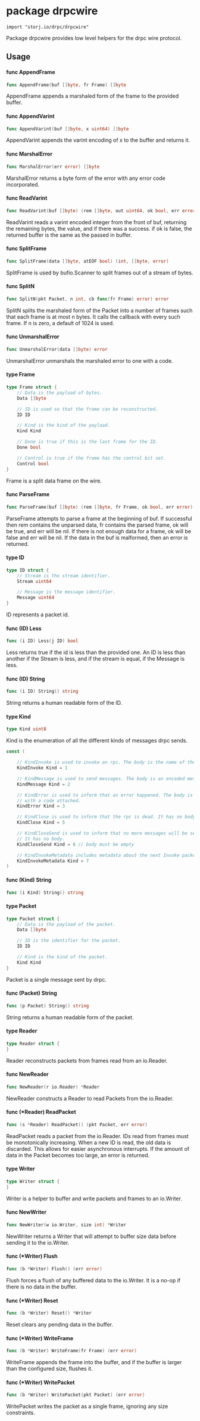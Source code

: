 # package drpcwire

`import "storj.io/drpc/drpcwire"`

Package drpcwire provides low level helpers for the drpc wire protocol.

## Usage

#### func  AppendFrame

```go
func AppendFrame(buf []byte, fr Frame) []byte
```
AppendFrame appends a marshaled form of the frame to the provided buffer.

#### func  AppendVarint

```go
func AppendVarint(buf []byte, x uint64) []byte
```
AppendVarint appends the varint encoding of x to the buffer and returns it.

#### func  MarshalError

```go
func MarshalError(err error) []byte
```
MarshalError returns a byte form of the error with any error code incorporated.

#### func  ReadVarint

```go
func ReadVarint(buf []byte) (rem []byte, out uint64, ok bool, err error)
```
ReadVarint reads a varint encoded integer from the front of buf, returning the
remaining bytes, the value, and if there was a success. if ok is false, the
returned buffer is the same as the passed in buffer.

#### func  SplitFrame

```go
func SplitFrame(data []byte, atEOF bool) (int, []byte, error)
```
SplitFrame is used by bufio.Scanner to split frames out of a stream of bytes.

#### func  SplitN

```go
func SplitN(pkt Packet, n int, cb func(fr Frame) error) error
```
SplitN splits the marshaled form of the Packet into a number of frames such that
each frame is at most n bytes. It calls the callback with every such frame. If n
is zero, a default of 1024 is used.

#### func  UnmarshalError

```go
func UnmarshalError(data []byte) error
```
UnmarshalError unmarshals the marshaled error to one with a code.

#### type Frame

```go
type Frame struct {
	// Data is the payload of bytes.
	Data []byte

	// ID is used so that the frame can be reconstructed.
	ID ID

	// Kind is the kind of the payload.
	Kind Kind

	// Done is true if this is the last frame for the ID.
	Done bool

	// Control is true if the frame has the control bit set.
	Control bool
}
```

Frame is a split data frame on the wire.

#### func  ParseFrame

```go
func ParseFrame(buf []byte) (rem []byte, fr Frame, ok bool, err error)
```
ParseFrame attempts to parse a frame at the beginning of buf. If successful then
rem contains the unparsed data, fr contains the parsed frame, ok will be true,
and err will be nil. If there is not enough data for a frame, ok will be false
and err will be nil. If the data in the buf is malformed, then an error is
returned.

#### type ID

```go
type ID struct {
	// Stream is the stream identifier.
	Stream uint64

	// Message is the message identifier.
	Message uint64
}
```

ID represents a packet id.

#### func (ID) Less

```go
func (i ID) Less(j ID) bool
```
Less returns true if the id is less than the provided one. An ID is less than
another if the Stream is less, and if the stream is equal, if the Message is
less.

#### func (ID) String

```go
func (i ID) String() string
```
String returns a human readable form of the ID.

#### type Kind

```go
type Kind uint8
```

Kind is the enumeration of all the different kinds of messages drpc sends.

```go
const (

	// KindInvoke is used to invoke an rpc. The body is the name of the rpc.
	KindInvoke Kind = 1

	// KindMessage is used to send messages. The body is an encoded message.
	KindMessage Kind = 2

	// KindError is used to inform that an error happened. The body is an error
	// with a code attached.
	KindError Kind = 3

	// KindClose is used to inform that the rpc is dead. It has no body.
	KindClose Kind = 5

	// KindCloseSend is used to inform that no more messages will be sent.
	// It has no body.
	KindCloseSend Kind = 6 // body must be empty

	// KindInvokeMetadata includes metadata about the next Invoke packet.
	KindInvokeMetadata Kind = 7
)
```

#### func (Kind) String

```go
func (i Kind) String() string
```

#### type Packet

```go
type Packet struct {
	// Data is the payload of the packet.
	Data []byte

	// ID is the identifier for the packet.
	ID ID

	// Kind is the kind of the packet.
	Kind Kind
}
```

Packet is a single message sent by drpc.

#### func (Packet) String

```go
func (p Packet) String() string
```
String returns a human readable form of the packet.

#### type Reader

```go
type Reader struct {
}
```

Reader reconstructs packets from frames read from an io.Reader.

#### func  NewReader

```go
func NewReader(r io.Reader) *Reader
```
NewReader constructs a Reader to read Packets from the io.Reader.

#### func (*Reader) ReadPacket

```go
func (s *Reader) ReadPacket() (pkt Packet, err error)
```
ReadPacket reads a packet from the io.Reader. IDs read from frames must be
monotonically increasing. When a new ID is read, the old data is discarded. This
allows for easier asynchronous interrupts. If the amount of data in the Packet
becomes too large, an error is returned.

#### type Writer

```go
type Writer struct {
}
```

Writer is a helper to buffer and write packets and frames to an io.Writer.

#### func  NewWriter

```go
func NewWriter(w io.Writer, size int) *Writer
```
NewWriter returns a Writer that will attempt to buffer size data before sending
it to the io.Writer.

#### func (*Writer) Flush

```go
func (b *Writer) Flush() (err error)
```
Flush forces a flush of any buffered data to the io.Writer. It is a no-op if
there is no data in the buffer.

#### func (*Writer) Reset

```go
func (b *Writer) Reset() *Writer
```
Reset clears any pending data in the buffer.

#### func (*Writer) WriteFrame

```go
func (b *Writer) WriteFrame(fr Frame) (err error)
```
WriteFrame appends the frame into the buffer, and if the buffer is larger than
the configured size, flushes it.

#### func (*Writer) WritePacket

```go
func (b *Writer) WritePacket(pkt Packet) (err error)
```
WritePacket writes the packet as a single frame, ignoring any size constraints.
